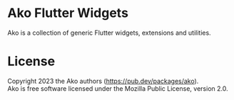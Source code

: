 # Ako Flutter Widgets

Ako is a collection of generic Flutter widgets, extensions and utilities.

# License

Copyright 2023 the Ako authors (https://pub.dev/packages/ako).  
Ako is free software licensed under the Mozilla Public License, version 2.0.
